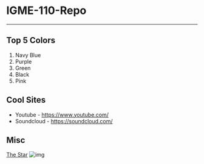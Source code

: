 # IGME-110-Repo

---

## Top 5 Colors
1. Navy Blue
2. Purple
3. Green
4. Black
5. Pink

## Cool Sites
- Youtube - https://www.youtube.com/
- Soundcloud - https://soundcloud.com/

## Misc
[The Star](https://souleater.fandom.com/wiki/Black%E2%98%86Star)
![img](https://i.pinimg.com/736x/88/a8/13/88a8135afd22ca8f102e4092ce49415b.jpg)
